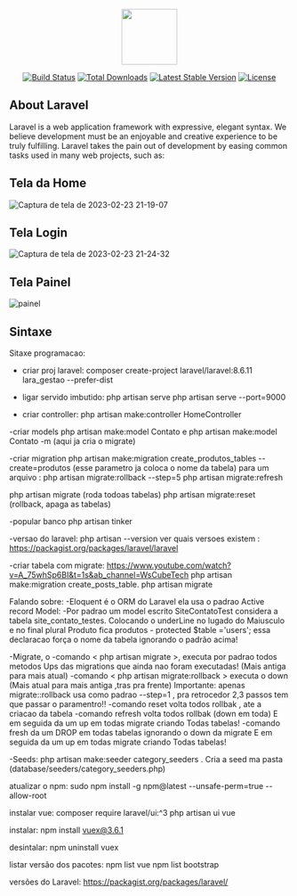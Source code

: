 <p align="center"><a href="https://laravel.com" target="_blank">
<img src="https://raw.githubusercontent.com/laravel/art/master/logo-lockup/5%20SVG/2%20CMYK/1%20Full%20Color/laravel-logolockup-cmyk-red.svg" width="100"></a></p>

<p align="center">
<a href="https://travis-ci.org/laravel/framework"><img src="https://travis-ci.org/laravel/framework.svg" alt="Build Status"></a>
<a href="https://packagist.org/packages/laravel/framework"><img src="https://img.shields.io/packagist/dt/laravel/framework" alt="Total Downloads"></a>
<a href="https://packagist.org/packages/laravel/framework"><img src="https://img.shields.io/packagist/v/laravel/framework" alt="Latest Stable Version"></a>
<a href="https://packagist.org/packages/laravel/framework"><img src="https://img.shields.io/packagist/l/laravel/framework" alt="License"></a>
</p>

## About Laravel

Laravel is a web application framework with expressive, elegant syntax. We believe development must be an enjoyable and creative experience to be truly fulfilling. Laravel takes the pain out of development by easing common tasks used in many web projects, such as:
 
## Tela da Home
![Captura de tela de 2023-02-23 21-19-07](https://user-images.githubusercontent.com/20956815/221061074-64ace942-a250-45ff-9a18-525eaffdc490.png)

## Tela Login
![Captura de tela de 2023-02-23 21-24-32](https://user-images.githubusercontent.com/20956815/221061872-89d4d1f4-00e8-4c9b-ae74-ce0521827c8b.png)

## Tela Painel
![painel](https://user-images.githubusercontent.com/20956815/221061944-7d2c991b-4da6-4beb-9883-2f28a6b3eb75.png)


## Sintaxe

Sitaxe programacao:

- criar proj laravel:
composer create-project laravel/laravel:8.6.11 lara_gestao --prefer-dist


- ligar servido imbutido:
php artisan serve
php artisan serve --port=9000

- criar controller:
php artisan make:controller HomeController

-criar models
php artisan make:model Contato
e php artisan make:model Contato -m  (aqui ja cria o migrate)

-criar migration
php artisan make:migration create_produtos_tables --create=produtos (esse parametro ja coloca o nome da tabela)
para um arquivo :
	php artisan migrate:rollback --step=5
	php artisan migrate:refresh


php artisan migrate (roda todoas tabelas)
php artisan migrate:reset (rollback, apaga as tabelas)

-popular banco
php artisan tinker

-versao do laravel:
php artisan --version
ver quais versoes existem : https://packagist.org/packages/laravel/laravel

-criar tabela com migrate:
https://www.youtube.com/watch?v=A_75whSp6BI&t=1s&ab_channel=WsCubeTech
php artisan make:migration create_posts_table.
php artisan migrate


Falando sobre:
-Eloquent é o ORM do Laravel ela usa o padrao Active record
 Model:
    -Por padrao um model escrito SiteContatoTest considera a tabela site_contato_testes. Colocando o underLine no lugado do Maiusculo e no final plural        Produto fica produtos
 	 - protected $table ='users'; essa declaracao força o nome da tabela ignorando o padrão acima!


-Migrate, o
-comando < php artisan migrate >, executa por padrao todos metodos Ups das migrations que ainda nao foram executadas! (Mais antiga para mais atual)
-comando < php artisan migrate:rollback > executa o down (Mais atual para mais antiga ,tras pra frente)
Importante: apenas migrate::rollback usa como padrao --step=1 , pra retrocedor 2,3 passos tem que passar o paramentro!!
-comando reset volta todos rollbak , ate a criacao da tabela
-comando refresh volta todos rollbak (down em toda)  E   em seguida da um up em todas migrate criando Todas tabelas!
-comando fresh da um DROP em todas tabelas ignorando o down da migrate  E  em seguida da um up em todas migrate criando Todas tabelas!

  
-Seeds:
 php artisan make:seeder category_seeders  . Cria a seed ma pasta (database/seeders/category_seeders.php)

atualizar o npm:
sudo npm install -g npm@latest --unsafe-perm=true --allow-root

instalar vue:
composer require laravel/ui:^3
php artisan ui vue

instalar:
npm install vuex@3.6.1

desintalar:
npm uninstall vuex

listar versão dos pacotes:
npm list vue
npm list bootstrap
 
versões do Laravel:
https://packagist.org/packages/laravel/




 
